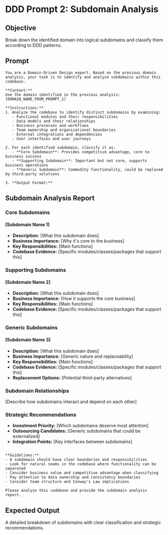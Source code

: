 # DDD Prompt 2: Subdomain Analysis

## Objective
Break down the identified domain into logical subdomains and classify them according to DDD patterns.

## Prompt

```
You are a Domain-Driven Design expert. Based on the previous domain analysis, your task is to identify and analyze subdomains within this codebase.

**Context:**
Use the domain identified in the previous analysis: [DOMAIN_NAME_FROM_PROMPT_1]

**Instructions:**
1. Analyze the codebase to identify distinct subdomains by examining:
   - Functional modules and their responsibilities
   - Data models and their relationships
   - Business processes and workflows
   - Team ownership and organizational boundaries
   - External integrations and dependencies
   - User interfaces and user journeys

2. For each identified subdomain, classify it as:
   - **Core Subdomain**: Provides competitive advantage, core to business success
   - **Supporting Subdomain**: Important but not core, supports business operations
   - **Generic Subdomain**: Commodity functionality, could be replaced by third-party solutions

3. **Output Format:**
   ```
   ## Subdomain Analysis Report
   
   ### Core Subdomains
   #### [Subdomain Name 1]
   - **Description:** [What this subdomain does]
   - **Business Importance:** [Why it's core to the business]
   - **Key Responsibilities:** [Main functions]
   - **Codebase Evidence:** [Specific modules/classes/packages that support this]
   
   ### Supporting Subdomains
   #### [Subdomain Name 2]
   - **Description:** [What this subdomain does]
   - **Business Importance:** [How it supports the core business]
   - **Key Responsibilities:** [Main functions]
   - **Codebase Evidence:** [Specific modules/classes/packages that support this]
   
   ### Generic Subdomains
   #### [Subdomain Name 3]
   - **Description:** [What this subdomain does]
   - **Business Importance:** [Generic nature and replaceability]
   - **Key Responsibilities:** [Main functions]
   - **Codebase Evidence:** [Specific modules/classes/packages that support this]
   - **Replacement Options:** [Potential third-party alternatives]
   
   ### Subdomain Relationships
   [Describe how subdomains interact and depend on each other]
   
   ### Strategic Recommendations
   - **Investment Priority:** [Which subdomains deserve most attention]
   - **Outsourcing Candidates:** [Generic subdomains that could be externalized]
   - **Integration Points:** [Key interfaces between subdomains]
   ```

**Guidelines:**
- A subdomain should have clear boundaries and responsibilities
- Look for natural seams in the codebase where functionality can be separated
- Consider business value and competitive advantage when classifying
- Pay attention to data ownership and consistency boundaries
- Consider team structure and Conway's Law implications

Please analyze this codebase and provide the subdomain analysis report.
```

## Expected Output
A detailed breakdown of subdomains with clear classification and strategic recommendations.
